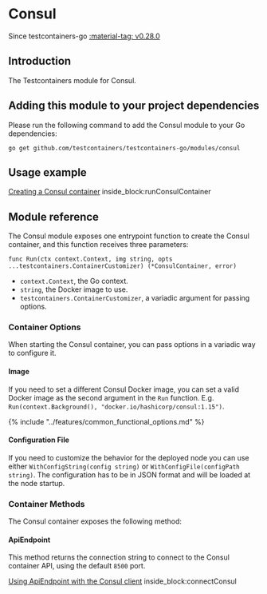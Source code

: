 # Consul

Since testcontainers-go <a href="https://github.com/testcontainers/testcontainers-go/releases/tag/v0.28.0"><span class="tc-version">:material-tag: v0.28.0</span></a>

## Introduction

The Testcontainers module for Consul.

## Adding this module to your project dependencies

Please run the following command to add the Consul module to your Go dependencies:

```
go get github.com/testcontainers/testcontainers-go/modules/consul
```

## Usage example

<!--codeinclude-->
[Creating a Consul container](../../modules/consul/examples_test.go) inside_block:runConsulContainer
<!--/codeinclude-->

## Module reference

The Consul module exposes one entrypoint function to create the Consul container, and this function receives three parameters:

```golang
func Run(ctx context.Context, img string, opts ...testcontainers.ContainerCustomizer) (*ConsulContainer, error)
```

- `context.Context`, the Go context.
- `string`, the Docker image to use.
- `testcontainers.ContainerCustomizer`, a variadic argument for passing options.

### Container Options

When starting the Consul container, you can pass options in a variadic way to configure it.

#### Image

If you need to set a different Consul Docker image, you can set a valid Docker image as the second argument in the `Run` function.
E.g. `Run(context.Background(), "docker.io/hashicorp/consul:1.15")`.

{% include "../features/common_functional_options.md" %}

#### Configuration File
If you need to customize the behavior for the deployed node you can use either `WithConfigString(config string)` or `WithConfigFile(configPath string)`.
The configuration has to be in JSON format and will be loaded at the node startup.

### Container Methods

The Consul container exposes the following method:

#### ApiEndpoint
This method returns the connection string to connect to the Consul container API, using the default `8500` port.

<!--codeinclude-->
[Using ApiEndpoint with the Consul client](../../modules/consul/examples_test.go) inside_block:connectConsul
<!--/codeinclude-->
